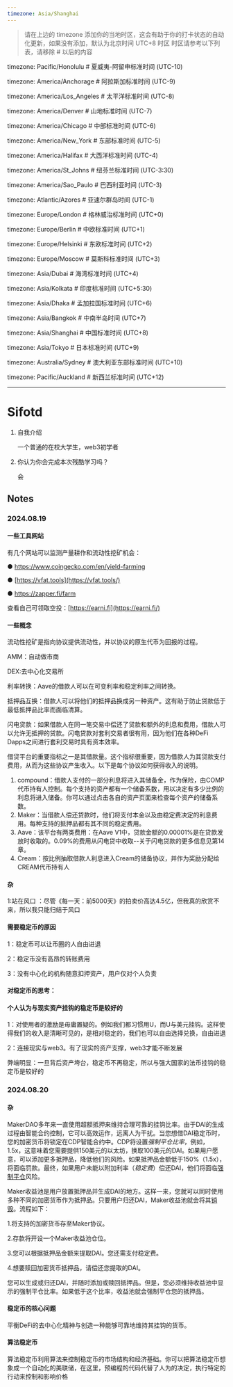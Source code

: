 ```yaml
---
timezone: Asia/Shanghai
---
```


> 请在上边的 timezone 添加你的当地时区，这会有助于你的打卡状态的自动化更新，如果没有添加，默认为北京时间 UTC+8 时区
> 时区请参考以下列表，请移除 # 以后的内容

timezone: Pacific/Honolulu # 夏威夷-阿留申标准时间 (UTC-10)

timezone: America/Anchorage # 阿拉斯加标准时间 (UTC-9)

timezone: America/Los_Angeles # 太平洋标准时间 (UTC-8)

timezone: America/Denver # 山地标准时间 (UTC-7)

timezone: America/Chicago # 中部标准时间 (UTC-6)

timezone: America/New_York # 东部标准时间 (UTC-5)

timezone: America/Halifax # 大西洋标准时间 (UTC-4)

timezone: America/St_Johns # 纽芬兰标准时间 (UTC-3:30)

timezone: America/Sao_Paulo # 巴西利亚时间 (UTC-3)

timezone: Atlantic/Azores # 亚速尔群岛时间 (UTC-1)

timezone: Europe/London # 格林威治标准时间 (UTC+0)

timezone: Europe/Berlin # 中欧标准时间 (UTC+1)

timezone: Europe/Helsinki # 东欧标准时间 (UTC+2)

timezone: Europe/Moscow # 莫斯科标准时间 (UTC+3)

timezone: Asia/Dubai # 海湾标准时间 (UTC+4)

timezone: Asia/Kolkata # 印度标准时间 (UTC+5:30)

timezone: Asia/Dhaka # 孟加拉国标准时间 (UTC+6)

timezone: Asia/Bangkok # 中南半岛时间 (UTC+7)

timezone: Asia/Shanghai # 中国标准时间 (UTC+8)

timezone: Asia/Tokyo # 日本标准时间 (UTC+9)

timezone: Australia/Sydney # 澳大利亚东部标准时间 (UTC+10)

timezone: Pacific/Auckland # 新西兰标准时间 (UTC+12)

---

# Sifotd

1. 自我介绍

   一个普通的在校大学生，web3初学者

2. 你认为你会完成本次残酷学习吗？

   会

## Notes

<!-- Content_START -->

### 2024.08.19

#### 一些工具网站

有几个网站可以监测产量耕作和流动性挖矿机会： 

● https://www.coingecko.com/en/yield-farming 

● [https://vfat.tools](https://vfat.tools/) 

● https://zapper.fi/farm

查看自己可领取空投：[https://earni.fi](https://earni.fi/)

#### 一些概念

流动性挖矿是指向协议提供流动性，并以协议的原生代币为回报的过程。

AMM：自动做市商

DEX:去中心化交易所

利率转换：Aave的借款人可以在可变利率和稳定利率之间转换。

抵押品互换：借款人可以将他们的抵押品换成另一种资产。这有助于防止贷款低于最低抵押品比率而面临清算。

闪电贷款：如果借款人在同一笔交易中偿还了贷款和额外的利息和费用，借款人可以允许无抵押的贷款。闪电贷款对套利交易者很有用，因为他们在各种DeFi Dapps之间进行套利交易时具有资本效率。

借贷平台的重要指标之一是其借款量。这个指标很重要，因为借款人为其贷款支付费用，从而为这些协议产生收入。以下是每个协议如何获得收入的说明。

1. compound：借款人支付的一部分利息将进入其储备金，作为保险，由COMP代币持有人控制。每个支持的资产都有一个储备系数，用以决定有多少比例的利息将进入储备。你可以通过点击各自的资产页面来检查每个资产的储备系数。
2. Maker：当借款人偿还贷款时，他们将支付本金以及由稳定费决定的利息费用。每种支持的抵押品都有其不同的稳定费用。
3. Aave：该平台有两类费用：在Aave V1中，贷款金额的0.00001%是在贷款发放时收取的。0.09%的费用从闪电贷中收取--关于闪电贷款的更多信息见第14章。
4. Cream：按比例抽取借款人利息进入Cream的储备协议，并作为奖励分配给CREAM代币持有人

#### 杂

1:站在风口 ：尽管《每一天：前5000天》的拍卖价高达4.5亿，但我真的欣赏不来，所以我只能归结于风口

#### 需要稳定币的原因

1：稳定币可以让币圈的人自由进退

2：稳定币没有高昂的转账费用

3：没有中心化的机构随意扣押资产，用户仅对个人负责

#### 对稳定币的思考：

#### 个人认为与现实资产挂钩的稳定币是较好的

1：对使用者的激励是毋庸置疑的。例如我们都习惯用U，而U与美元挂钩。这样使得我们的收入是清晰可见的，是相对稳定的，我们也可以自由选择兑换，自由进退

2：连接现实与web3。有了现实的资产支撑，web3才能不断发展

弊端明显：一旦背后资产垮台，稳定币不再稳定，所以与强大国家的法币挂钩的稳定币是较好的




### 2024.08.20

#### 杂

MakerDAO多年来一直使用超额抵押来维持合理可靠的挂钩比率。由于DAI的生成过程由智能合约控制，它可以高效运作，远离人为干扰。当您想借DAI稳定币时，您的加密货币将锁定在CDP智能合约中。CDP将设置*强制平仓比率*，例如，1.5x，这意味着您需要提供150美元的以太坊，换取100美元的DAI。如果用户愿意，可以添加更多抵押品，降低他们的风险。如果抵押品金额低于150%（1.5x），将面临罚款。最终，如果用户未能以附加利率（*稳定费*）偿还DAI，他们将面临[强制平仓](https://academy.binance.com/en/glossary/forced-liquidation)风险。

Maker收益池是用户放置抵押品并生成DAI的地方。这样一来，您就可以同时使用多种不同的加密货币作为抵押品。只要用户归还DAI，Maker收益池就会将其[销毁](https://www.binance.com/cn/square/post/43360)。流程如下：

1.将支持的加密货币存至Maker协议。

2.存款将开设一个Maker收益池仓位。

3.您可以根据抵押品金额来提取DAI。您还需支付稳定费。

4.想要赎回加密货币抵押品，请偿还您提取的DAI。

您可以生成或归还DAI，并随时添加或赎回抵押品。但是，您必须维持收益池中显示的强制平仓比率。如果低于这个比率，收益池就会强制平仓您的抵押品。

#### 稳定币的核心问题

平衡DeFi的去中心化精神与创造一种能够可靠地维持其挂钩的货币。

#### 算法稳定币

算法稳定币利用算法来控制稳定币的市场结构和经济基础。你可以把算法稳定币想象成一个自动化的美联储，在这里，预编程的代码代替了人为的决定，执行特定的行动来控制和影响价格





<!-- Content_END -->
